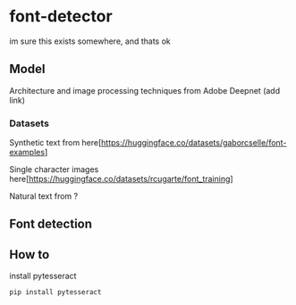 # font-detector

im sure this exists somewhere, and thats ok

## Model

Architecture and image processing techniques from Adobe Deepnet (add link)

### Datasets

Synthetic text from here[https://huggingface.co/datasets/gaborcselle/font-examples]

Single character images here[https://huggingface.co/datasets/rcugarte/font_training]

Natural text from ?

## Font detection

## How to

install pytesseract

`pip install pytesseract`
